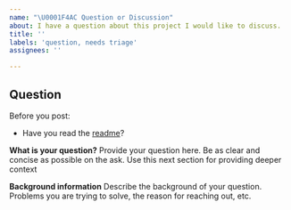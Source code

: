 ```yaml
---
name: "\U0001F4AC Question or Discussion"
about: I have a question about this project I would like to discuss.
title: ''
labels: 'question, needs triage'
assignees: ''

---
```


## Question

Before you post:

- Have you read the [readme](https://www.github.com/matticusau/pr-helper/blob/main/README.md)?

**What is your question?**
Provide your question here. Be as clear and concise as possible on the ask. Use this next section for providing deeper context

**Background information**
Describe the background of your question. Problems you are trying to solve, the reason for reaching out, etc.
